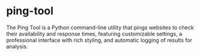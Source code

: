 # ping-tool
The Ping Tool is a Python command-line utility that pings websites to check their availability and response times, featuring customizable settings, a professional interface with rich styling, and automatic logging of results for analysis.
